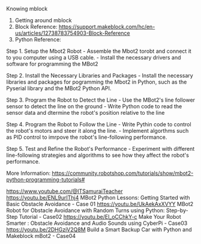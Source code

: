Knowing mblock

1. Getting around mblock
2. Block Reference: https://support.makeblock.com/hc/en-us/articles/12738783754903-Block-Reference
3. Python Reference:


Step 1. Setup the Mbot2 Robot
    - Assemble the Mbot2 torobt and connect it to you computer using a USB cable.
    - Install the necessary drivers and software for programming the MBot2

Step 2. Install the Necessary Libraries and Packages
    - Install the necessary libraries and packages for pogramming the Mbot2 in Python, such as the Pyserial library and the MBot2 Python API.

Step 3. Program the Robot to Detect the Line
    - Use the MBot2's line follower sensor to detect the line on the ground
    - Write Python code to read the sensor data and dtermine the robot's position relative to the line

Step 4. Program the Robot to Follow the Line
    - Write Pythin code to control the robot's motors and steer it along the line.
    - Implement algorthms such as PID control to imrpove the robot's line-following performance.

Step 5. Test and Refine the Robot's Performance
    - Experiment with different line-following strategies and algorithms to see how they affect the robot's    performance.

More Information:
https://community.robotshop.com/tutorials/show/mbot2-python-programming-tutorials#

https://www.youtube.com/@ITSamuraiTeacher
https://youtu.be/ENL9urIThj4 MBot2 Python Lessons: Getting Started with Basic Obstacle Avoidance - Case 01
https://youtu.be/UkAekAxXVYY MBot2 Robot for Obstacle Avoidance with Random Turns using Python: Step-by-Step Tutorial - Case02
https://youtu.be/El_oCChkY-c Make Your Robot Smarter : Obstacle Avoidance and Audio Sounds using CyberPi - Case03
https://youtu.be/2DHGziV2Q8M Build a Smart Backup Car with Python and Makeblock mBot2 - Case04



